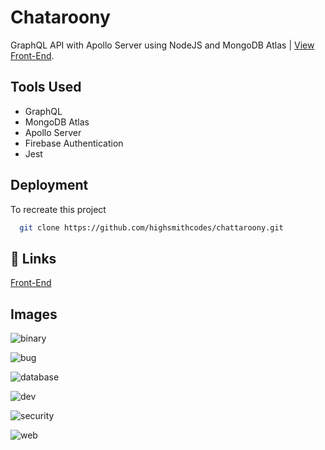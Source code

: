 # Chataroony
GraphQL API with Apollo Server using NodeJS and MongoDB Atlas
 | [View Front-End](https://exquisite-marshmallow-504670.netlify.app/).

## Tools Used

- GraphQL
- MongoDB Atlas
- Apollo Server
- Firebase Authentication
- Jest

## Deployment

To recreate this project

```bash
  git clone https://github.com/highsmithcodes/chattaroony.git
```


## 🔗 Links
[Front-End](https://exquisite-marshmallow-504670.netlify.app/)

































## Images
![binary](https://github.com/highsmithcodes/chattaroony/assets/17016293/9689a040-c085-41ba-be00-a8b516a62c80)

![bug](https://github.com/highsmithcodes/chattaroony/assets/17016293/15123113-3cf2-4711-bdce-ee17f2468fa5)

![database](https://github.com/highsmithcodes/chattaroony/assets/17016293/13d380ab-9e53-4ecc-b25d-1f2f9dbdfb4a)

![dev](https://github.com/highsmithcodes/chattaroony/assets/17016293/1908f55d-42cc-4f1d-adb0-7afa81fc600f)

![security](https://github.com/highsmithcodes/chattaroony/assets/17016293/f13ae038-7062-43ae-8f4d-8dbec8f62662)

![web](https://github.com/highsmithcodes/chattaroony/assets/17016293/5f6a5e41-4058-4ec6-9193-f20aa583174b)


